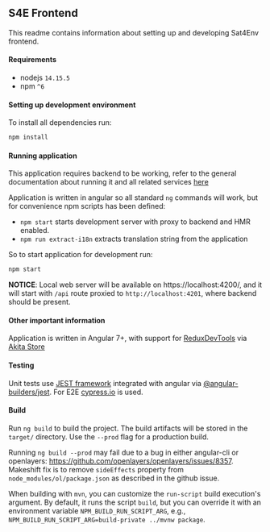 ## S4E Frontend

This readme contains information about setting up and developing
Sat4Env frontend.

#### Requirements

* nodejs `14.15.5`
* npm `^6`

#### Setting up development environment

To install all dependencies run:

```bash
npm install
```

#### Running application

This application requires backend to be working, refer 
to the general documentation about running it and all related services [here](../README.md)

Application is written in angular so all standard `ng` commands will work, but for convenience
npm scripts has been defined:

* `npm start` starts development server with proxy to backend and HMR enabled.
* `npm run extract-i18n` extracts translation string from the application

So to start application for development run:

```bash
npm start
```

**NOTICE**: Local web server will be available on https://localhost:4200/, and it will start with `/api` route proxied to `http://localhost:4201`, where backend should be present.

#### Other important information

Application is written in Angular 7+, with support for [ReduxDevTools](https://github.com/zalmoxisus/redux-devtools-extension) via [Akita Store](https://netbasal.gitbook.io/akita/)

#### Testing

Unit tests use [JEST framework](https://jestjs.io/) integrated with angular via [@angular-builders/jest](https://github.com/meltedspark/angular-builders/tree/master/packages/jest). 
For E2E [cypress.io](https://www.cypress.io/) is used.

#### Build 

Run `ng build` to build the project. The build artifacts will be stored in the `target/` directory. Use the `--prod` flag for a production build.

Running `ng build --prod` may fail due to a bug in either angular-cli or openlayers: https://github.com/openlayers/openlayers/issues/8357.
Makeshift fix is to remove `sideEffects` property from `node_modules/ol/package.json` as described in the github issue. 

When building with `mvn`, you can customize the `run-script` build execution's argument.
By default, it runs the script `build`, but you can override it with an environment variable `NPM_BUILD_RUN_SCRIPT_ARG`,
e.g., `NPM_BUILD_RUN_SCRIPT_ARG=build-private ../mvnw package`.
